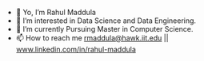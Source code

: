 - 👋 Yo, I’m Rahul Maddula
- 👀 I’m interested in Data Science and Data Engineering.
- 🌱 I’m currently Pursuing Master in Computer Science.
- 📫 How to reach me rmaddula@hawk.iit.edu || www.linkedin.com/in/rahul-maddula

<!---
rahulmaddula231/rahulmaddula231 is a ✨ special ✨ repository because its `README.md` (this file) appears on your GitHub profile.
You can click the Preview link to take a look at your changes.
--->

